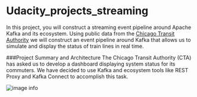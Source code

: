 # Udacity_projects_streaming
In this project, you will construct a streaming event pipeline around Apache Kafka and its ecosystem. Using public data from the [Chicago Transit Authority](https://www.transitchicago.com/data/) we will construct an event pipeline around Kafka that allows us to simulate and display the status of train lines in real time.

###Project Summary and  Architecture
The Chicago Transit Authority (CTA) has asked us to develop a dashboard displaying system status for its commuters. We have decided to use Kafka and ecosystem tools like REST Proxy and Kafka Connect to accomplish this task.



![image info](/Users/sampatbudankayala/Documents/sampat/GitAws/Udacity_projects_streaming/Chicago_Transit_Authority/docs/project_architecture.png)

